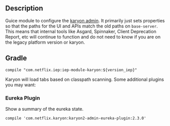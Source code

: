 
## Description

Guice module to configure the [karyon admin](https://github.com/Netflix/karyon). It primarily
just sets properties so that the paths for the UI and APIs match the old paths on `base-server`.
This means that internal tools like Asgard, Spinnaker, Client Deprecation Report, etc will
continue to function and do not need to know if you are on the legacy platform version or karyon.

## Gradle

```
compile "com.netflix.iep:iep-module-karyon:${version_iep}"
```

Karyon will load tabs based on classpath scanning. Some additional plugins you may want:

### Eureka Plugin

Show a summary of the eureka state.

```
compile 'com.netflix.karyon:karyon2-admin-eureka-plugin:2.3.0'
```
